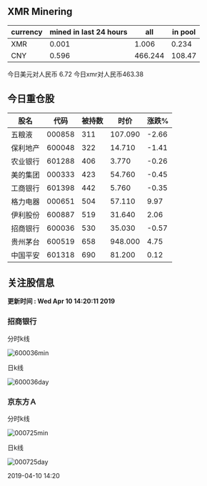 ## XMR Minering

|currency|mined in last 24 hours|all|in pool|
|---|---|---|---|
|XMR|0.001|1.006|0.234|
|CNY|0.596|466.244|108.47|

今日美元对人民币 6.72	今日xmr对人民币463.38


## 今日重仓股 

|股名|代码|被持数|时价|涨跌%|
|---|---|---|---|---|
|五粮液|000858|311|107.090|-2.66|
|保利地产|600048|322|14.710|-1.41|
|农业银行|601288|406|3.770|-0.26|
|美的集团|000333|423|54.760|-0.45|
|工商银行|601398|442|5.760|-0.35|
|格力电器|000651|504|57.110|9.97|
|伊利股份|600887|519|31.640|2.06|
|招商银行|600036|530|35.030|-0.57|
|贵州茅台|600519|658|948.000|4.75|
|中国平安|601318|690|81.200|0.12|

## 关注股信息
**更新时间 : Wed Apr 10 14:20:11 2019**
### 招商银行 
分时k线

![600036min](http://image.sinajs.cn/newchart/min/n/sh600036.gif)

日k线

![600036day](http://image.sinajs.cn/newchart/daily/n/sh600036.gif)

### 京东方Ａ 
分时k线

![000725min](http://image.sinajs.cn/newchart/min/n/sz000725.gif)

日k线

![000725day](http://image.sinajs.cn/newchart/daily/n/sz000725.gif)

2019-04-10 14:20